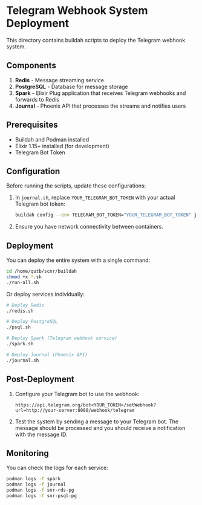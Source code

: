 # Telegram Webhook System Deployment

This directory contains buildah scripts to deploy the Telegram webhook system.

## Components

1. **Redis** - Message streaming service
2. **PostgreSQL** - Database for message storage
3. **Spark** - Elixir Plug application that receives Telegram webhooks and forwards to Redis
4. **Journal** - Phoenix API that processes the streams and notifies users

## Prerequisites

- Buildah and Podman installed
- Elixir 1.15+ installed (for development)
- Telegram Bot Token

## Configuration

Before running the scripts, update these configurations:

1. In `journal.sh`, replace `YOUR_TELEGRAM_BOT_TOKEN` with your actual Telegram bot token:
   ```bash
   buildah config --env TELEGRAM_BOT_TOKEN="YOUR_TELEGRAM_BOT_TOKEN" journal-release
   ```

2. Ensure you have network connectivity between containers.

## Deployment

You can deploy the entire system with a single command:

```bash
cd /home/qutb/scnr/buildah
chmod +x *.sh
./run-all.sh
```

Or deploy services individually:

```bash
# Deploy Redis
./redis.sh

# Deploy PostgreSQL
./psql.sh

# Deploy Spark (Telegram webhook service)
./spark.sh

# Deploy Journal (Phoenix API)
./journal.sh
```

## Post-Deployment

1. Configure your Telegram bot to use the webhook:
   ```
   https://api.telegram.org/bot<YOUR_TOKEN>/setWebhook?url=http://your-server:8080/webhook/telegram
   ```

2. Test the system by sending a message to your Telegram bot. The message should be processed and you should receive a notification with the message ID.

## Monitoring

You can check the logs for each service:

```bash
podman logs -f spark
podman logs -f journal
podman logs -f snr-rds-pg
podman logs -f snr-psql-pg
``` 